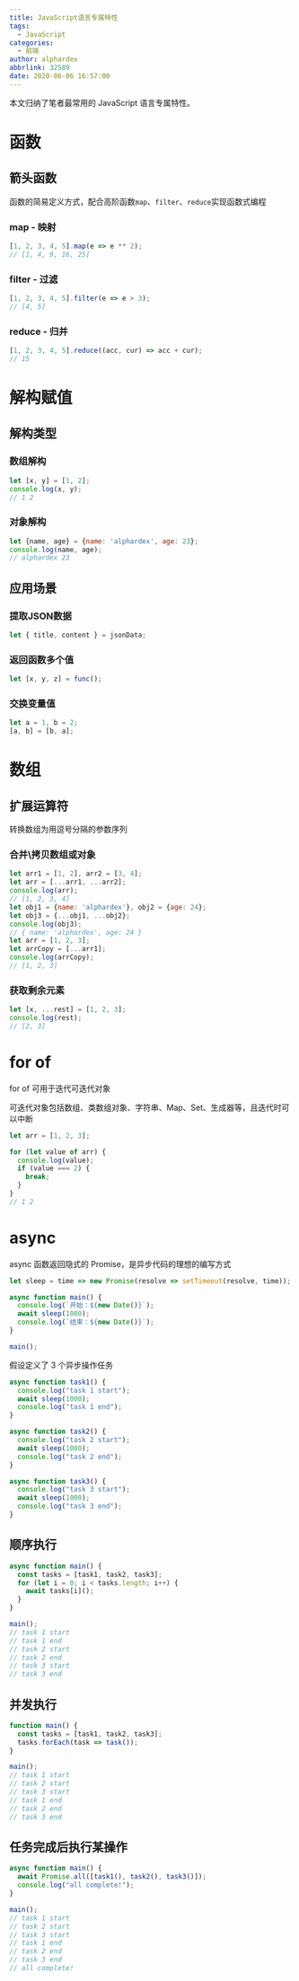 ```yaml
---
title: JavaScript语言专属特性
tags:
  - JavaScript
categories:
  - 前端
author: alphardex
abbrlink: 32589
date: 2020-06-06 16:57:00
---
```

本文归纳了笔者最常用的 JavaScript 语言专属特性。

<!--more-->

# 函数

## 箭头函数

函数的简易定义方式，配合高阶函数`map`、`filter`、`reduce`实现函数式编程

### map - 映射

``` javascript
[1, 2, 3, 4, 5].map(e => e ** 2);
// [1, 4, 9, 16, 25]
```

### filter - 过滤

``` javascript
[1, 2, 3, 4, 5].filter(e => e > 3);
// [4, 5]
```

### reduce - 归并

``` javascript
[1, 2, 3, 4, 5].reduce((acc, cur) => acc + cur);
// 15
```

# 解构赋值

## 解构类型

### 数组解构

``` javascript
let [x, y] = [1, 2];
console.log(x, y);
// 1 2
```

### 对象解构

``` javascript
let {name, age} = {name: 'alphardex', age: 23};
console.log(name, age);
// alphardex 23
```

## 应用场景

### 提取JSON数据

``` javascript
let { title, content } = jsonData;
```

### 返回函数多个值

``` javascript
let [x, y, z] = func();
```

### 交换变量值

``` javascript
let a = 1, b = 2;
[a, b] = [b, a];
```

# 数组

## 扩展运算符

转换数组为用逗号分隔的参数序列

### 合并\拷贝数组或对象

``` javascript
let arr1 = [1, 2], arr2 = [3, 4];
let arr = [...arr1, ...arr2];
console.log(arr);
// [1, 2, 3, 4]
let obj1 = {name: 'alphardex'}, obj2 = {age: 24};
let obj3 = {...obj1, ...obj2};
console.log(obj3);
// { name: 'alphardex', age: 24 }
let arr = [1, 2, 3];
let arrCopy = [...arr1];
console.log(arrCopy);
// [1, 2, 3]
```

### 获取剩余元素

``` javascript
let [x, ...rest] = [1, 2, 3];
console.log(rest);
// [2, 3]
```

# for of

for of 可用于迭代可迭代对象

可迭代对象包括数组、类数组对象、字符串、Map、Set、生成器等，且迭代时可以中断

``` javascript
let arr = [1, 2, 3];

for (let value of arr) {
  console.log(value);
  if (value === 2) {
    break;
  }
}
// 1 2
```

# async

async 函数返回隐式的 Promise，是异步代码的理想的编写方式

```javascript
let sleep = time => new Promise(resolve => setTimeout(resolve, time));

async function main() {
  console.log(`开始：${new Date()}`);
  await sleep(1000);
  console.log(`结束：${new Date()}`);
}

main();
```

假设定义了 3 个异步操作任务

```javascript
async function task1() {
  console.log("task 1 start");
  await sleep(1000);
  console.log("task 1 end");
}

async function task2() {
  console.log("task 2 start");
  await sleep(1000);
  console.log("task 2 end");
}

async function task3() {
  console.log("task 3 start");
  await sleep(1000);
  console.log("task 3 end");
}
```

## 顺序执行

```javascript
async function main() {
  const tasks = [task1, task2, task3];
  for (let i = 0; i < tasks.length; i++) {
    await tasks[i]();
  }
}

main();
// task 1 start
// task 1 end
// task 2 start
// task 2 end
// task 3 start
// task 3 end
```

## 并发执行

```javascript
function main() {
  const tasks = [task1, task2, task3];
  tasks.forEach(task => task());
}

main();
// task 1 start
// task 2 start
// task 3 start
// task 1 end
// task 2 end
// task 3 end
```

## 任务完成后执行某操作

```javascript
async function main() {
  await Promise.all([task1(), task2(), task3()]);
  console.log("all complete!");
}

main();
// task 1 start
// task 2 start
// task 3 start
// task 1 end
// task 2 end
// task 3 end
// all complete!
```